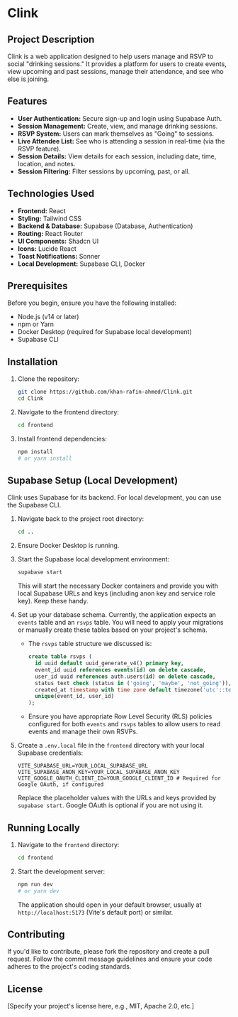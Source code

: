 # Clink

## Project Description

Clink is a web application designed to help users manage and RSVP to social "drinking sessions." It provides a platform for users to create events, view upcoming and past sessions, manage their attendance, and see who else is joining.

## Features

-   **User Authentication:** Secure sign-up and login using Supabase Auth.
-   **Session Management:** Create, view, and manage drinking sessions.
-   **RSVP System:** Users can mark themselves as "Going" to sessions.
-   **Live Attendee List:** See who is attending a session in real-time (via the RSVP feature).
-   **Session Details:** View details for each session, including date, time, location, and notes.
-   **Session Filtering:** Filter sessions by upcoming, past, or all.

## Technologies Used

-   **Frontend:** React
-   **Styling:** Tailwind CSS
-   **Backend & Database:** Supabase (Database, Authentication)
-   **Routing:** React Router
-   **UI Components:** Shadcn UI
-   **Icons:** Lucide React
-   **Toast Notifications:** Sonner
-   **Local Development:** Supabase CLI, Docker

## Prerequisites

Before you begin, ensure you have the following installed:

-   Node.js (v14 or later)
-   npm or Yarn
-   Docker Desktop (required for Supabase local development)
-   Supabase CLI

## Installation

1.  Clone the repository:

    ```bash
    git clone https://github.com/khan-rafin-ahmed/Clink.git
    cd Clink
    ```

2.  Navigate to the frontend directory:

    ```bash
    cd frontend
    ```

3.  Install frontend dependencies:

    ```bash
    npm install
    # or yarn install
    ```

## Supabase Setup (Local Development)

Clink uses Supabase for its backend. For local development, you can use the Supabase CLI.

1.  Navigate back to the project root directory:

    ```bash
    cd ..
    ```

2.  Ensure Docker Desktop is running.

3.  Start the Supabase local development environment:

    ```bash
    supabase start
    ```

    This will start the necessary Docker containers and provide you with local Supabase URLs and keys (including anon key and service role key). Keep these handy.

4.  Set up your database schema. Currently, the application expects an `events` table and an `rsvps` table. You will need to apply your migrations or manually create these tables based on your project's schema.
    *   The `rsvps` table structure we discussed is:
        ```sql
        create table rsvps (
          id uuid default uuid_generate_v4() primary key,
          event_id uuid references events(id) on delete cascade,
          user_id uuid references auth.users(id) on delete cascade,
          status text check (status in ('going', 'maybe', 'not_going')),
          created_at timestamp with time zone default timezone('utc'::text, now()),
          unique(event_id, user_id)
        );
        ```
    *   Ensure you have appropriate Row Level Security (RLS) policies configured for both `events` and `rsvps` tables to allow users to read events and manage their own RSVPs.

5.  Create a `.env.local` file in the `frontend` directory with your local Supabase credentials:

    ```env
    VITE_SUPABASE_URL=YOUR_LOCAL_SUPABASE_URL
    VITE_SUPABASE_ANON_KEY=YOUR_LOCAL_SUPABASE_ANON_KEY
    VITE_GOOGLE_OAUTH_CLIENT_ID=YOUR_GOOGLE_CLIENT_ID # Required for Google OAuth, if configured
    ```
    Replace the placeholder values with the URLs and keys provided by `supabase start`. Google OAuth is optional if you are not using it.

## Running Locally

1.  Navigate to the `frontend` directory:

    ```bash
    cd frontend
    ```

2.  Start the development server:

    ```bash
    npm run dev
    # or yarn dev
    ```

    The application should open in your default browser, usually at `http://localhost:5173` (Vite's default port) or similar.

## Contributing

If you'd like to contribute, please fork the repository and create a pull request. Follow the commit message guidelines and ensure your code adheres to the project's coding standards.

## License

[Specify your project's license here, e.g., MIT, Apache 2.0, etc.]
